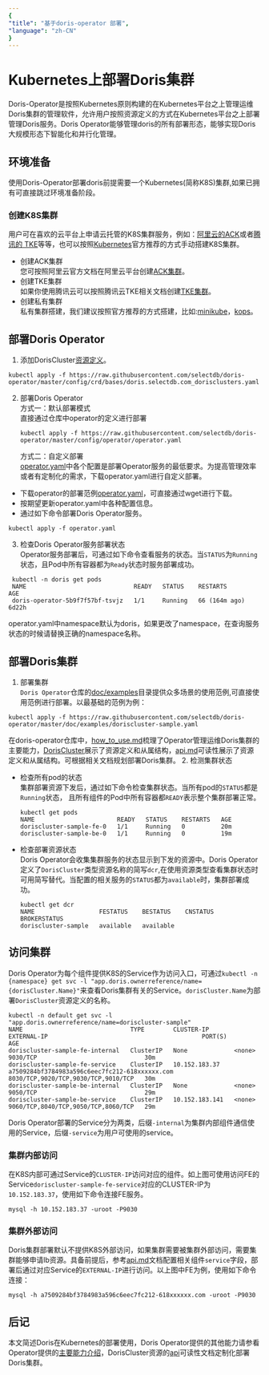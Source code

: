 ```yaml
---
{
"title": "基于doris-operator 部署",
"language": "zh-CN"
}
---
```


<!-- 
Licensed to the Apache Software Foundation (ASF) under one
or more contributor license agreements.  See the NOTICE file
distributed with this work for additional information
regarding copyright ownership.  The ASF licenses this file
to you under the Apache License, Version 2.0 (the
"License"); you may not use this file except in compliance
with the License.  You may obtain a copy of the License at

  http://www.apache.org/licenses/LICENSE-2.0

Unless required by applicable law or agreed to in writing,
software distributed under the License is distributed on an
"AS IS" BASIS, WITHOUT WARRANTIES OR CONDITIONS OF ANY
KIND, either express or implied.  See the License for the
specific language governing permissions and limitations
under the License.
-->

# Kubernetes上部署Doris集群

<version since="dev"></version>
Doris-Operator是按照Kubernetes原则构建的在Kubernetes平台之上管理运维Doris集群的管理软件，允许用户按照资源定义的方式在Kubernetes平台之上部署管理Doris服务。Doris Operator能够管理doris的所有部署形态，能够实现Doris大规模形态下智能化和并行化管理。
## 环境准备
使用Doris-Operator部署doris前提需要一个Kubernetes(简称K8S)集群,如果已拥有可直接跳过环境准备阶段。
### 创建K8S集群
用户可在喜欢的云平台上申请云托管的K8S集群服务，例如：[阿里云的ACK](https://www.aliyun.com/product/kubernetes)或者[腾讯的 TKE](https://cloud.tencent.com/product/tke)等等，也可以按照[Kubernetes](https://kubernetes.io/docs/setup/)官方推荐的方式手动搭建K8S集群。
- 创建ACK集群  
  您可按照阿里云官方文档在阿里云平台创建[ACK集群](https://help.aliyun.com/zh/ack/ack-managed-and-ack-dedicated/getting-started/getting-started/)。
- 创建TKE集群  
  如果你使用腾讯云可以按照腾讯云TKE相关文档创建[TKE集群](https://cloud.tencent.com/document/product/457/54231)。
- 创建私有集群  
  私有集群搭建，我们建议按照官方推荐的方式搭建，比如:[minikube](https://minikube.sigs.k8s.io/docs/start/)，[kops](https://kubernetes.io/zh-cn/docs/setup/production-environment/tools/kops/)。

## 部署Doris Operator
1. 添加DorisCluster[资源定义](https://kubernetes.io/zh-cn/docs/concepts/extend-kubernetes/api-extension/custom-resources/)。
```shell
kubectl apply -f https://raw.githubusercontent.com/selectdb/doris-operator/master/config/crd/bases/doris.selectdb.com_dorisclusters.yaml
```
2. 部署Doris Operator  
   方式一：默认部署模式  
   直接通过仓库中operator的定义进行部署
   ```shell
   kubectl apply -f https://raw.githubusercontent.com/selectdb/doris-operator/master/config/operator/operator.yaml
   ```
   方式二：自定义部署  
   [operator.yaml](https://github.com/selectdb/doris-operator/blob/master/config/operator/operator.yaml)中各个配置是部署Operator服务的最低要求。为提高管理效率或者有定制化的需求，下载operator.yaml进行自定义部署。
  - 下载operator的部署范例[operator.yaml](https://raw.githubusercontent.com/selectdb/doris-operator/master/config/operator/operator.yaml)，可直接通过wget进行下载。
  - 按期望更新operator.yaml中各种配置信息。
  - 通过如下命令部署Doris Operator服务。
   ```shell
   kubectl apply -f operator.yaml
   ```
3. 检查Doris Operator服务部署状态  
   Operator服务部署后，可通过如下命令查看服务的状态。当`STATUS`为`Running`状态，且Pod中所有容器都为`Ready`状态时服务部署成功。
```
 kubectl -n doris get pods
 NAME                              READY   STATUS    RESTARTS        AGE
 doris-operator-5b9f7f57bf-tsvjz   1/1     Running   66 (164m ago)   6d22h
```
operator.yaml中namespace默认为doris，如果更改了namespace，在查询服务状态的时候请替换正确的namespace名称。
## 部署Doris集群
1. 部署集群   
   `Doris Operator`仓库的[doc/examples](https://github.com/selectdb/doris-operator/tree/master/doc/examples)目录提供众多场景的使用范例,可直接使用范例进行部署。以最基础的范例为例：
```
kubectl apply -f https://raw.githubusercontent.com/selectdb/doris-operator/master/doc/examples/doriscluster-sample.yaml
```
在doris-operator仓库中，[how_to_use.md](https://github.com/selectdb/doris-operator/tree/master/doc/how_to_use.md)梳理了Operator管理运维Doris集群的主要能力，[DorisCluster](https://github.com/selectdb/doris-operator/blob/master/api/doris/v1/types.go)展示了资源定义和从属结构，[api.md](https://github.com/selectdb/doris-operator/tree/master/doc/api.md)可读性展示了资源定义和从属结构。可根据相关文档规划部署Doris集群。
2. 检测集群状态
- 检查所有pod的状态  
  集群部署资源下发后，通过如下命令检查集群状态。当所有pod的`STATUS`都是`Running`状态， 且所有组件的Pod中所有容器都`READY`表示整个集群部署正常。
  ```shell
  kubectl get pods
  NAME                       READY   STATUS    RESTARTS   AGE
  doriscluster-sample-fe-0   1/1     Running   0          20m
  doriscluster-sample-be-0   1/1     Running   0          19m
  ```
- 检查部署资源状态  
  Doris Operator会收集集群服务的状态显示到下发的资源中。Doris Operator定义了`DorisCluster`类型资源名称的简写`dcr`,在使用资源类型查看集群状态时可用简写替代。当配置的相关服务的`STATUS`都为`available`时，集群部署成功。
  ```shell
  kubectl get dcr
  NAME                  FESTATUS    BESTATUS    CNSTATUS   BROKERSTATUS
  doriscluster-sample   available   available
  ```
## 访问集群
Doris Operator为每个组件提供K8S的Service作为访问入口，可通过`kubectl -n {namespace} get svc -l "app.doris.ownerreference/name={dorisCluster.Name}"`来查看Doris集群有关的Service。`dorisCluster.Name`为部署`DorisCluster`资源定义的名称。
```shell
kubectl -n default get svc -l "app.doris.ownerreference/name=doriscluster-sample"
NAME                              TYPE        CLUSTER-IP       EXTERNAL-IP                                           PORT(S)                               AGE
doriscluster-sample-fe-internal   ClusterIP   None             <none>                                                9030/TCP                              30m
doriscluster-sample-fe-service    ClusterIP   10.152.183.37    a7509284bf3784983a596c6eec7fc212-618xxxxxx.com        8030/TCP,9020/TCP,9030/TCP,9010/TCP   30m
doriscluster-sample-be-internal   ClusterIP   None             <none>                                                9050/TCP                              29m
doriscluster-sample-be-service    ClusterIP   10.152.183.141   <none>                                                9060/TCP,8040/TCP,9050/TCP,8060/TCP   29m
```
Doris Operator部署的Service分为两类，后缀`-internal`为集群内部组件通信使用的Service，后缀`-service`为用户可使用的service。
### 集群内部访问
在K8S内部可通过Service的`CLUSTER-IP`访问对应的组件。如上图可使用访问FE的Service`doriscluster-sample-fe-service`对应的CLUSTER-IP为`10.152.183.37`，使用如下命令连接FE服务。
```shell
mysql -h 10.152.183.37 -uroot -P9030
```
### 集群外部访问
Doris集群部署默认不提供K8S外部访问，如果集群需要被集群外部访问，需要集群能够申请lb资源。具备前提后，参考[api.md](https://github.com/selectdb/doris-operator/blob/master/doc/api.md)文档配置相关组件`service`字段，部署后通过对应Service的`EXTERNAL-IP`进行访问。以上图中FE为例，使用如下命令连接：
```shell
mysql -h a7509284bf3784983a596c6eec7fc212-618xxxxxx.com -uroot -P9030
```
## 后记
本文简述Doris在Kubernetes的部署使用，Doris Operator提供的其他能力请参看Operator提供的[主要能力介绍](https://github.com/selectdb/doris-operator/tree/master/doc/how_to_use.md)，DorisCluster资源的[api](https://github.com/selectdb/doris-operator/blob/master/doc/api.md)可读性文档定制化部署Doris集群。

